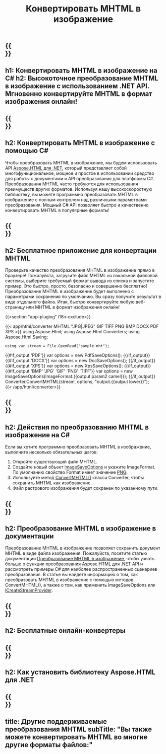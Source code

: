 ﻿---
translation: true
template: /templates/_template-conversion-child.md
title: Конвертировать MHTML в изображение
description: Преобразование MHTML в изображение на C#. Легко используйте API в любом приложении .NET. Попробуйте онлайн MHTML to Image Converter бесплатно!
url: /net/conversion/mhtml-to-image/
family: html
platformtag: net
feature: conversion
informat: MHTML
outformat: Image
otherformats: DOCX PDF XPS BMP GIF JPEG PNG TIFF
---

{{<section banner>}}
---
h1: Конвертировать MHTML в изображение на C#
h2: Высокоточное преобразование MHTML в изображение с использованием .NET API. Мгновенно конвертируйте MHTML в формат изображения онлайн!
---

{{<section overview>}}
---
h2: Конвертировать MHTML в изображение с помощью C#
---

Чтобы преобразовать MHTML в изображение, мы будем использовать API [Aspose.HTML для .NET](https://products.aspose.com/html/net/), который представляет собой многофункциональное, мощное и простое в использовании средство для работы с документами и API преобразования для платформы C#. Преобразования MHTML часто требуются для использования преимуществ других форматов. Используя нашу высокоскоростную библиотеку, вы можете программно преобразовать MHTML в изображение с полным контролем над различными параметрами преобразования. Мощный C# API позволяет быстро и качественно конвертировать MHTML в популярные форматы!

{{<section demos>}}
---
h2: Бесплатное приложение для конвертации MHTML
---

Проверьте качество преобразования MHTML в изображение прямо в браузере! Пожалуйста, загрузите файл MHTML из локальной файловой системы, выберите требуемый формат вывода из списка и запустите пример. Это быстро, просто, безопасно и совершенно бесплатно! Преобразование MHTML в изображение будет выполнено с параметрами сохранения по умолчанию. Вы сразу получите результат в виде отдельного файла. Итак, быстро конвертируйте любую веб-страницу или MHTML в формат изображения онлайн!

{{<section "app-pluging" i18n-exclude>}}

{{< app/html/converter MHTML "JPG|JPEG" GIF TIFF PNG BMP DOCX PDF XPS >}}
using Aspose.Html;
using Aspose.Html.Converters;
using Aspose.Html.Saving;

    using var stream = File.OpenRead("sample.mht");
{{#if_output 'PDF'}}
    var options = new PdfSaveOptions();
{{/if_output}}
{{#if_output 'DOCX'}}
    var options = new DocSaveOptions();
{{/if_output}}
{{#if_output 'XPS'}}
    var options = new XpsSaveOptions();
{{/if_output}}
{{#if_output 'BMP' 'JPG' 'GIF' 'PNG' 'TIFF'}}
    var options = new ImageSaveOptions(ImageFormat.{{output param2 camel}});
{{/if_output}}
    Converter.ConvertMHTML(stream, options, "output.{{output lower}}");   
{{< /app/html/converter>}} 


{{<section steps>}}
---
h2: Действия по преобразованию MHTML в изображение на C#
---

Если вы хотите программно преобразовать MHTML в изображение, выполните несколько обязательных шагов:
1. Откройте существующий файл MHTML.
1. Создайте новый объект [ImageSaveOptions](https://apireference.aspose.com/html/net/aspose.html.saving/imagesaveoptions) и укажите ImageFormat. По умолчанию свойство Format имеет значение [PNG](https://apireference.aspose.com/html/net/aspose.html.rendering.image/imageformat).
1. Используйте метод [ConvertMHTML()](https://apireference.aspose.com/html/net/aspose.html.converters/converter/convertmhtml/) класса Converter, чтобы сохранить MHTML как изображение.
1. Файл растрового изображения будет сохранен по указанному пути.

{{<section documentation>}}
---
h2: Преобразование MHTML в изображение в документации
---

Преобразование MHTML в изображение позволяет сохранить документ MHTML в виде файла изображения. Пожалуйста, посетите статью документации [Преобразование MHTML в изображение](https://docs.aspose.com/html/net/converting-between-formats/mhtml-to-image/), чтобы узнать больше о функции преобразования Aspose.HTML для .NET API и рассмотреть примеры C# для наиболее распространенных сценариев преобразования. В статье вы найдете информацию о том, как преобразовать MHTML в изображение с помощью методов ConvertMHTML(), а также о том, как применить ImageSaveOptions или [ICreateStreamProvider](https://apireference.aspose.com/html/net/aspose.html.io/icreatestreamprovider).

{{<section online-converters>}}
---
h2: Бесплатные онлайн-конвертеры
---

{{<section get-started>}}
---
h2: Как установить библиотеку Aspose.HTML для .NET
---

{{<section other-conversions>}}
---
title: Другие поддерживаемые преобразования MHTML
subTitle: "Вы также можете конвертировать MHTML во многие другие форматы файлов:"
---